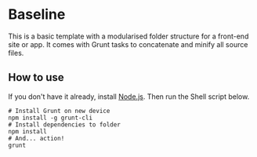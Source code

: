 # Baseline

This is a basic template with a modularised folder structure for a front-end site or app. It comes with Grunt tasks to concatenate and minify all source files.

## How to use

If you don't have it already, install [Node.js](http://nodejs.org). Then run the Shell script below.

    # Install Grunt on new device
    npm install -g grunt-cli
    # Install dependencies to folder
    npm install
    # And... action!
    grunt